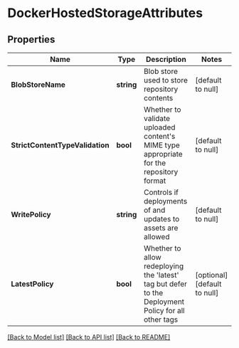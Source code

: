 # DockerHostedStorageAttributes

## Properties
Name | Type | Description | Notes
------------ | ------------- | ------------- | -------------
**BlobStoreName** | **string** | Blob store used to store repository contents | [default to null]
**StrictContentTypeValidation** | **bool** | Whether to validate uploaded content&#39;s MIME type appropriate for the repository format | [default to null]
**WritePolicy** | **string** | Controls if deployments of and updates to assets are allowed | [default to null]
**LatestPolicy** | **bool** | Whether to allow redeploying the &#39;latest&#39; tag but defer to the Deployment Policy for all other tags | [optional] [default to null]

[[Back to Model list]](../README.md#documentation-for-models) [[Back to API list]](../README.md#documentation-for-api-endpoints) [[Back to README]](../README.md)


